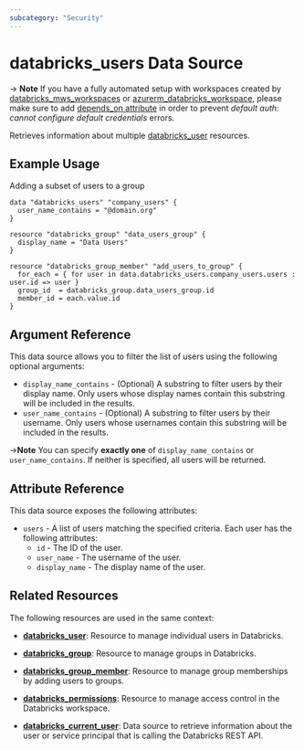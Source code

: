 ```yaml
---
subcategory: "Security"
---
```


# databricks_users Data Source

-> **Note** If you have a fully automated setup with workspaces created by [databricks_mws_workspaces](../resources/mws_workspaces.md) or [azurerm_databricks_workspace](https://registry.terraform.io/providers/hashicorp/azurerm/latest/docs/resources/databricks_workspace), please make sure to add [depends_on attribute](../guides/troubleshooting.md#data-resources-and-authentication-is-not-configured-errors) in order to prevent _default auth: cannot configure default credentials_ errors.

Retrieves information about multiple [databricks_user](../resources/user.md) resources.

## Example Usage

Adding a subset of users to a group

```hcl
data "databricks_users" "company_users" {
  user_name_contains = "@domain.org"
}

resource "databricks_group" "data_users_group" {
  display_name = "Data Users"
}

resource "databricks_group_member" "add_users_to_group" {
  for_each = { for user in data.databricks_users.company_users.users : user.id => user }
  group_id  = databricks_group.data_users_group.id
  member_id = each.value.id
}
```

## Argument Reference

This data source allows you to filter the list of users using the following optional arguments: 

- `display_name_contains` - (Optional) A substring to filter users by their display name. Only users whose display names contain this substring will be included in the results.
- `user_name_contains` - (Optional) A substring to filter users by their username. Only users whose usernames contain this substring will be included in the results.

->**Note** You can specify **exactly one** of `display_name_contains` or `user_name_contains`. If neither is specified, all users will be returned.

## Attribute Reference

This data source exposes the following attributes:

- `users` - A list of users matching the specified criteria. Each user has the following attributes:
    - `id` - The ID of the user.
    - `user_name` - The username of the user.
    - `display_name` - The display name of the user. 

## Related Resources

The following resources are used in the same context:

- [**databricks_user**](../resources/user.md): Resource to manage individual users in Databricks.

- [**databricks_group**](../resources/group.md): Resource to manage groups in Databricks.

- [**databricks_group_member**](../resources/group_member.md): Resource to manage group memberships by adding users to groups.

- [**databricks_permissions**](../resources/permissions.md): Resource to manage access control in the Databricks workspace.

- [**databricks_current_user**](current_user.md): Data source to retrieve information about the user or service principal that is calling the Databricks REST API.
